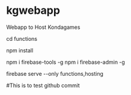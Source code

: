 
# kgwebapp
Webapp to Host Kondagames

cd functions

npm install

npm i firebase-tools -g
npm i firebase-admin -g

firebase serve --only functions,hosting

#This is to test github commit
